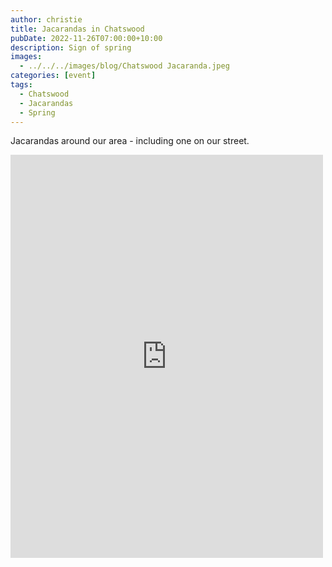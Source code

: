 ```yaml
---
author: christie
title: Jacarandas in Chatswood
pubDate: 2022-11-26T07:00:00+10:00
description: Sign of spring
images:
  - ../../../images/blog/Chatswood Jacaranda.jpeg
categories: [event]
tags:
  - Chatswood
  - Jacarandas
  - Spring
---
```


Jacarandas around our area - including one on our street.

<iframe src="https://www.facebook.com/plugins/post.php?href=https%3A%2F%2Fwww.facebook.com%2Fchris1.tham%2Fposts%2Fpfbid027AEKba79sdJoHpgGmaxP8LH58Zo7L4ZcTRi5QB2zx9oGsRz6aqandWzigvLu4v18l&show_text=true&width=500" width="500" height="645" style="border:none;overflow:hidden" scrolling="no" frameborder="0" allowfullscreen="true" allow="autoplay; clipboard-write; encrypted-media; picture-in-picture; web-share"></iframe>

